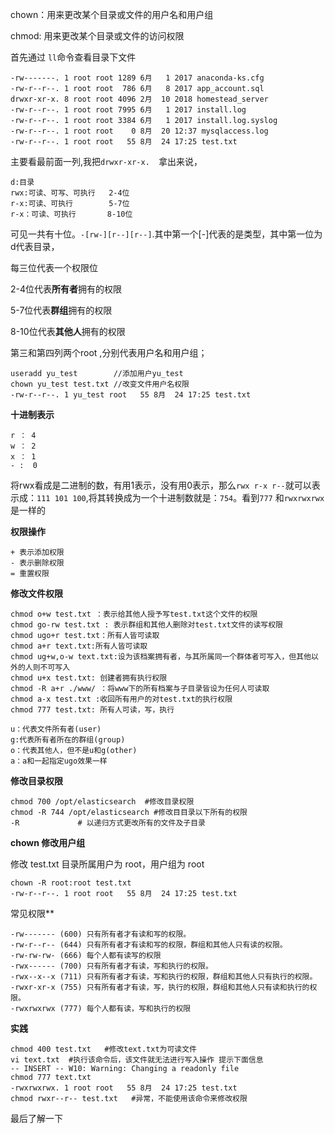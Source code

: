 

chown：用来更改某个目录或文件的用户名和用户组

 chmod: 用来更改某个目录或文件的访问权限

首先通过 `ll`命令查看目录下文件

```
-rw-------. 1 root root 1289 6月   1 2017 anaconda-ks.cfg
-rw-r--r--. 1 root root  786 6月   8 2017 app_account.sql
drwxr-xr-x. 8 root root 4096 2月  10 2018 homestead_server
-rw-r--r--. 1 root root 7995 6月   1 2017 install.log
-rw-r--r--. 1 root root 3384 6月   1 2017 install.log.syslog
-rw-r--r--. 1 root root    0 8月  20 12:37 mysqlaccess.log
-rw-r--r--. 1 root root   55 8月  24 17:25 test.txt
```

主要看最前面一列,我把`drwxr-xr-x.  `拿出来说，

```
d:目录
rwx:可读、可写、可执行   2-4位
r-x:可读、可执行	      5-7位
r-x：可读、可执行       8-10位
```

可见一共有十位。`-[rw-][r--][r--]`.其中第一个[-]代表的是类型，其中第一位为d代表目录，

每三位代表一个权限位

2-4位代表**所有者**拥有的权限

5-7位代表**群组**拥有的权限

8-10位代表**其他人**拥有的权限

第三和第四列两个root ,分别代表用户名和用户组；

```
useradd yu_test        //添加用户yu_test
chown yu_test test.txt //改变文件用户名权限
-rw-r--r--. 1 yu_test root   55 8月  24 17:25 test.txt
```

**十进制表示**

```
r ： 4 
w ： 2
x ： 1
- :  0 
```

将rwx看成是二进制的数，有用1表示，没有用0表示，那么`rwx r-x r--`就可以表示成：`111 101 100`,将其转换成为一个十进制数就是：`754`。看到`777` 和`rwxrwxrwx`是一样的

**权限操作**

```
+ 表示添加权限
- 表示删除权限
= 重置权限
```

**修改文件权限**

```
chmod o+w test.txt ：表示给其他人授予写test.txt这个文件的权限
chmod go-rw test.txt : 表示群组和其他人删除对test.txt文件的读写权限
chmod ugo+r test.txt：所有人皆可读取
chmod a+r text.txt:所有人皆可读取
chmod ug+w,o-w text.txt:设为该档案拥有者，与其所属同一个群体者可写入，但其他以外的人则不可写入
chmod u+x test.txt: 创建者拥有执行权限 
chmod -R a+r ./www/ ：将www下的所有档案与子目录皆设为任何人可读取
chmod a-x test.txt :收回所有用户的对test.txt的执行权限
chmod 777 test.txt: 所有人可读，写，执行
```

```
u：代表文件所有者(user)
g:代表所有者所在的群组(group)
o：代表其他人，但不是u和g(other)
a：a和一起指定ugo效果一样
```

**修改目录权限**

```
chmod 700 /opt/elasticsearch  #修改目录权限
chmod -R 744 /opt/elasticsearch #修改目目录以下所有的权限   
-R             # 以递归方式更改所有的文件及子目录
```

**chown 修改用户组**  

修改 test.txt 目录所属用户为 root，用户组为 root

```
chown -R root:root test.txt   
-rw-r--r--. 1 root root   55 8月  24 17:25 test.txt
```

常见权限**

```
-rw------- (600) 只有所有者才有读和写的权限。
-rw-r--r-- (644) 只有所有者才有读和写的权限，群组和其他人只有读的权限。
-rw-rw-rw- (666) 每个人都有读写的权限
-rwx------ (700) 只有所有者才有读，写和执行的权限。
-rwx--x--x (711) 只有所有者才有读，写和执行的权限，群组和其他人只有执行的权限。
-rwxr-xr-x (755) 只有所有者才有读，写，执行的权限，群组和其他人只有读和执行的权限。
-rwxrwxrwx (777) 每个人都有读，写和执行的权限
```

**实践**

```
chmod 400 test.txt   #修改text.txt为可读文件
vi text.txt  #执行该命令后，该文件就无法进行写入操作 提示下面信息
-- INSERT -- W10: Warning: Changing a readonly file
chmod 777 text.txt 
-rwxrwxrwx. 1 root root   55 8月  24 17:25 test.txt
chmod rwxr--r-- test.txt   #异常，不能使用该命令来修改权限
```

最后了解一下



